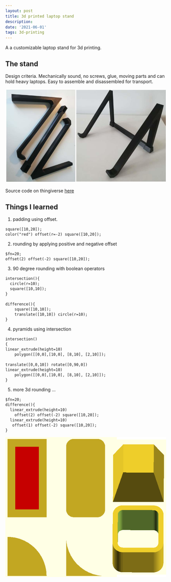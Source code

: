 ```yaml
---
layout: post
title: 3d printed laptop stand
description: 
date: '2021-06-01'
tags: 3d-printing
---
```


A a customizable laptop stand for 3d printing.


## The stand 

Design criteria. Mechanically sound, no screws, glue, moving parts and can hold heavy laptops. Easy to assemble and disassembled for transport.


![placeholder](/public/2021/06/2021-06-01-3dp-stand.png "stand")

Source code on thingiverse [here](https://www.thingiverse.com/thing:4827958)

## Things I learned 


1) padding using offset.

```
square([10,20]);
color("red") offset(r=-2) square([10,20]);
```

2) rounding by applying positive and negative offset

```
$fn=20;
offset(2) offset(-2) square([10,20]);
```

3) 90 degree rounding with boolean operators

```
intersection(){
  circle(r=10);
  square([10,10]);
}

difference(){
    square([10,10]);
    translate([10,10]) circle(r=10);
}

```

4) pyramids using intersection 

```
intersection()
{
linear_extrude(height=10)
    polygon([[0,0],[10,0], [8,10], [2,10]]);

translate([0,0,10]) rotate([0,90,0])
linear_extrude(height=10)
    polygon([[0,0],[10,0], [8,10], [2,10]]);
}
```

5) more 3d rounding ... 

```
$fn=20;
difference(){
  linear_extrude(height=10)
    offset(2) offset(-2) square([10,20]);
  linear_extrude(height=10)
   offset(1) offset(-2) square([10,20]);
}
```

![placeholder](/public/2021/06/2021-06-01-3dp-new.png "new")